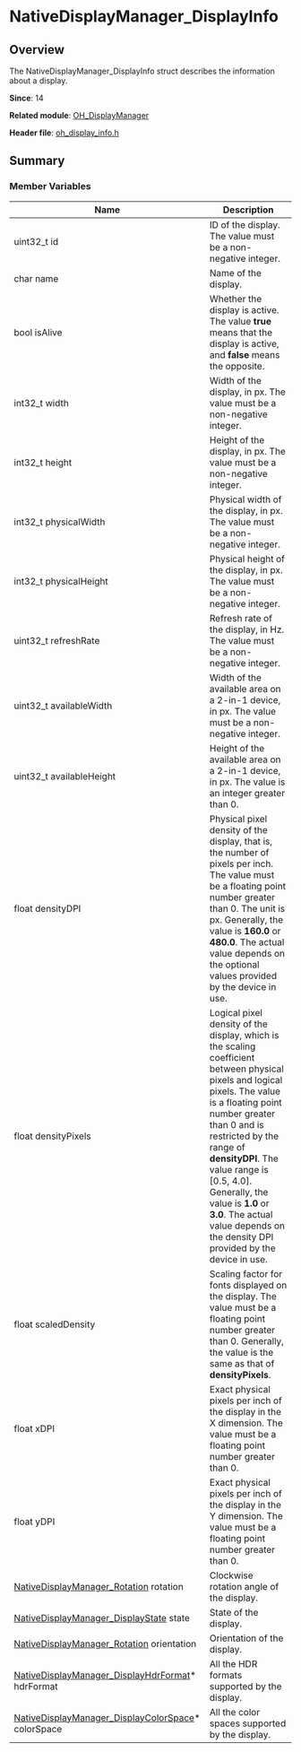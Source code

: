 # NativeDisplayManager_DisplayInfo

## Overview

The NativeDisplayManager_DisplayInfo struct describes the information about a display.

**Since**: 14

**Related module**: [OH_DisplayManager](capi-oh-displaymanager.md)

**Header file**: [oh_display_info.h](capi-oh-display-info-h.md)

## Summary

### Member Variables

| Name| Description|
| -- | -- |
| uint32_t id | ID of the display. The value must be a non-negative integer.|
| char name | Name of the display.|
| bool isAlive | Whether the display is active. The value **true** means that the display is active, and **false** means the opposite.|
| int32_t width | Width of the display, in px. The value must be a non-negative integer.|
| int32_t height | Height of the display, in px. The value must be a non-negative integer.|
| int32_t physicalWidth | Physical width of the display, in px. The value must be a non-negative integer.|
| int32_t physicalHeight | Physical height of the display, in px. The value must be a non-negative integer.|
| uint32_t refreshRate | Refresh rate of the display, in Hz. The value must be a non-negative integer.|
| uint32_t availableWidth | Width of the available area on a 2-in-1 device, in px. The value must be a non-negative integer.|
| uint32_t availableHeight | Height of the available area on a 2-in-1 device, in px. The value is an integer greater than 0.|
| float densityDPI | Physical pixel density of the display, that is, the number of pixels per inch. The value must be a floating point number greater than 0. The unit is px. Generally, the value is **160.0** or **480.0**. The actual value depends on the optional values provided by the device in use.|
| float densityPixels | Logical pixel density of the display, which is the scaling coefficient between physical pixels and logical pixels. The value is a floating point number greater than 0 and is restricted by the range of **densityDPI**. The value range is [0.5, 4.0]. Generally, the value is **1.0** or **3.0**. The actual value depends on the density DPI provided by the device in use.|
| float scaledDensity | Scaling factor for fonts displayed on the display. The value must be a floating point number greater than 0. Generally, the value is the same as that of **densityPixels**.|
| float xDPI | Exact physical pixels per inch of the display in the X dimension. The value must be a floating point number greater than 0.|
| float yDPI | Exact physical pixels per inch of the display in the Y dimension. The value must be a floating point number greater than 0.|
| [NativeDisplayManager_Rotation](capi-oh-display-info-h.md#nativedisplaymanager_rotation) rotation | Clockwise rotation angle of the display.|
| [NativeDisplayManager_DisplayState](capi-oh-display-info-h.md#nativedisplaymanager_displaystate) state | State of the display.|
| [NativeDisplayManager_Rotation](capi-oh-display-info-h.md#nativedisplaymanager_rotation) orientation | Orientation of the display.|
| [NativeDisplayManager_DisplayHdrFormat](capi-nativedisplaymanager-displayhdrformat.md)* hdrFormat | All the HDR formats supported by the display.|
| [NativeDisplayManager_DisplayColorSpace](capi-nativedisplaymanager-displaycolorspace.md)* colorSpace | All the color spaces supported by the display.|
